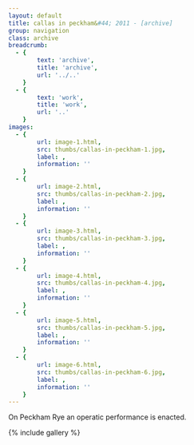 ```yaml
---
layout: default
title: callas in peckham&#44; 2011 - [archive]
group: navigation
class: archive
breadcrumb:
  - {
  		text: 'archive',
  		title: 'archive',
  		url: '../..'
	}
  - {
  		text: 'work',
  		title: 'work',
  		url: '..'
	}
images:
  - {
		url: image-1.html, 
		src: thumbs/callas-in-peckham-1.jpg,
		label: ,
		information: ''
	}
  - {
		url: image-2.html, 
		src: thumbs/callas-in-peckham-2.jpg,
		label: ,
		information: ''
	}
  - {
		url: image-3.html, 
		src: thumbs/callas-in-peckham-3.jpg,
		label: ,
		information: ''
	}
  - {
		url: image-4.html, 
		src: thumbs/callas-in-peckham-4.jpg,
		label: ,
		information: ''
	}
  - {
		url: image-5.html, 
		src: thumbs/callas-in-peckham-5.jpg,
		label: ,
		information: ''
	}
  - {
		url: image-6.html, 
		src: thumbs/callas-in-peckham-6.jpg,
		label: ,
		information: ''
	}
---
```


On Peckham Rye an operatic performance is enacted.

{% include gallery %}
